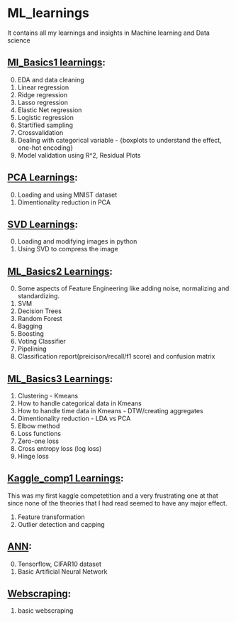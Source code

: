 # ML_learnings
It contains all my learnings and insights in Machine learning and Data science

## [Ml_Basics1 learnings](https://github.com/kirubanath/ML-DS_learnings/blob/main/Ml_Basics1.ipynb):

0. EDA and data cleaning
1. Linear regression
2. Ridge regression
3. Lasso regression
4. Elastic Net regression
5. Logistic regression
6. Startified sampling
7. Crossvalidation
8. Dealing with categorical variable - {boxplots to understand the effect, one-hot encoding}
9. Model validation using R^2, Residual Plots


## [PCA Learnings](https://github.com/kirubanath/ML-DS_learnings/blob/main/PCA.ipynb):

0. Loading and using MNIST dataset
1. Dimentionality reduction in PCA

## [SVD Learnings](https://github.com/kirubanath/ML-DS_learnings/blob/main/SVD.ipynb):

0. Loading and modifying images in python
1. Using SVD to compress the image

## [ML_Basics2 Learnings](https://github.com/kirubanath/ML-DS_learnings/blob/main/ML_Basics2.ipynb):

0. Some aspects of Feature Engineering like adding noise, normalizing and standardizing.
1. SVM
2. Decision Trees
3. Random Forest
4. Bagging
5. Boosting
6. Voting Classifier
7. Pipelining
8. Classification report(preicison/recall/f1 score) and confusion matrix

## [ML_Basics3 Learnings](https://github.com/kirubanath/ML-DS_learnings/blob/main/ML_Basics3.ipynb):

1. Clustering - Kmeans
  1. How to handle categorical data in Kmeans
  2. How to handle time data in Kmeans - DTW/creating aggregates
  3. Dimentionality reduction - LDA vs PCA
  4. Elbow method
2. Loss functions
  1. Zero-one loss
  2. Cross entropy loss (log loss)
  3. Hinge loss

## [Kaggle_comp1 Learnings](https://github.com/kirubanath/ML-DS_learnings/blob/main/Kaggle_comp1.ipynb):
This was my first kaggle competetition and a very frustrating one at that since none of the theories that I had read seemed to have any major effect.

1. Feature transformation
2. Outlier detection and capping

## [ANN](https://github.com/kirubanath/ML-DS_learnings/blob/main/ANN.ipynb):

0. Tensorflow, CIFAR10 dataset
1. Basic Artificial Neural Network

## [Webscraping](https://github.com/kirubanath/ML-DS_learnings/blob/main/Webscraping.ipynb):

1. basic webscraping


